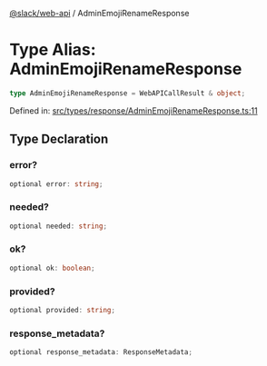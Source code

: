 [@slack/web-api](../index.md) / AdminEmojiRenameResponse

# Type Alias: AdminEmojiRenameResponse

```ts
type AdminEmojiRenameResponse = WebAPICallResult & object;
```

Defined in: [src/types/response/AdminEmojiRenameResponse.ts:11](https://github.com/slackapi/node-slack-sdk/blob/main/packages/web-api/src/types/response/AdminEmojiRenameResponse.ts#L11)

## Type Declaration

### error?

```ts
optional error: string;
```

### needed?

```ts
optional needed: string;
```

### ok?

```ts
optional ok: boolean;
```

### provided?

```ts
optional provided: string;
```

### response\_metadata?

```ts
optional response_metadata: ResponseMetadata;
```
